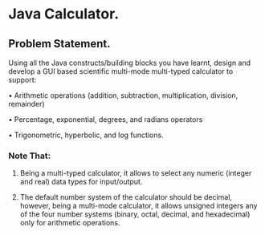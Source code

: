 # Java Calculator.


## Problem Statement.


Using all the Java constructs/building blocks you have learnt, design and develop a GUI based scientific multi-mode multi-typed calculator to support: 

• Arithmetic operations (addition, subtraction, multiplication, division, remainder)

• Percentage, exponential, degrees, and radians operators

• Trigonometric, hyperbolic, and log functions.

### Note That:

1. Being a multi-typed calculator, it allows to select any numeric (integer and real) data types for input/output.

2. The default number system of the calculator should be decimal, however, being a multi-mode calculator, it allows unsigned integers any of the four number systems (binary, octal, decimal, and hexadecimal) only for arithmetic operations.

